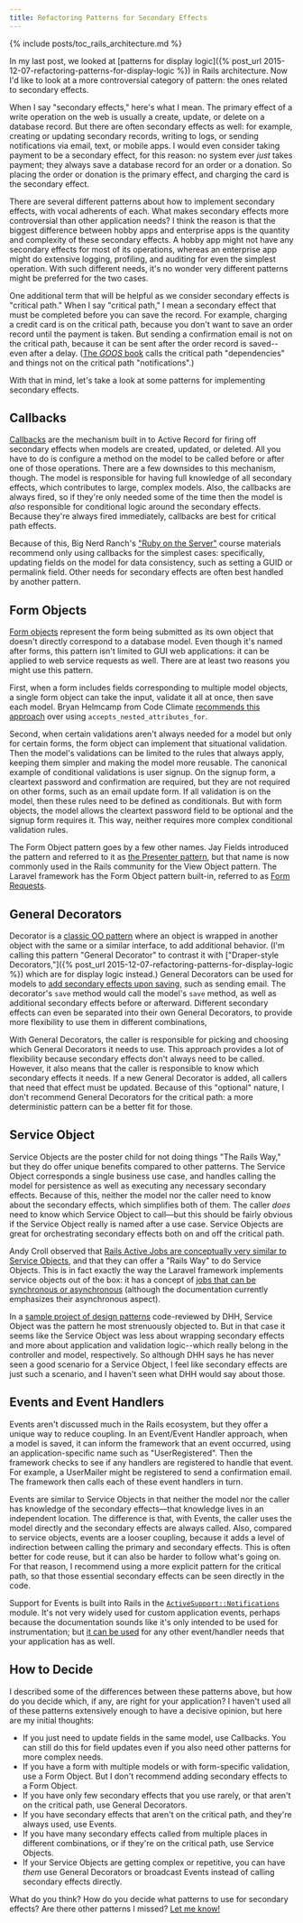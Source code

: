 ```yaml
---
title: Refactoring Patterns for Secondary Effects
---
```


{% include posts/toc_rails_architecture.md %}

In my last post, we looked at [patterns for display logic]({% post_url 2015-12-07-refactoring-patterns-for-display-logic %}) in Rails architecture. Now I'd like to look at a more controversial category of pattern: the ones related to secondary effects.

When I say "secondary effects," here's what I mean. The primary effect of a write operation on the web is usually a create, update, or delete on a database record. But there are often secondary effects as well: for example, creating or updating secondary records, writing to logs, or sending notifications via email, text, or mobile apps. I would even consider taking payment to be a secondary effect, for this reason: no system ever *just* takes payment; they always save a database record for an order or a donation. So placing the order or donation is the primary effect, and charging the card is the secondary effect.

There are several different patterns about how to implement secondary effects, with vocal adherents of each. What makes secondary effects more controversial than other application needs? I think the reason is that the biggest difference between hobby apps and enterprise apps is the quantity and complexity of these secondary effects. A hobby app might not have any secondary effects for most of its operations, whereas an enterprise app might do extensive logging, profiling, and auditing for even the simplest operation. With such different needs, it's no wonder very different patterns might be preferred for the two cases.

One additional term that will be helpful as we consider secondary effects is "critical path." When I say "critical path," I mean a secondary effect that must be completed before you can save the record. For example, charging a credit card is on the critical path, because you don't want to save an order record until the payment is taken. But sending a confirmation email is not on the critical path, because it can be sent after the order record is saved--even after a delay. ([The *GOOS* book](http://www.informit.com/store/growing-object-oriented-software-guided-by-tests-9780321503626) calls the critical path "dependencies" and things not on the critical path "notifications".)

With that in mind, let's take a look at some patterns for implementing secondary effects.

## Callbacks

[Callbacks](http://guides.rubyonrails.org/active_record_callbacks.html) are the mechanism built in to Active Record for firing off secondary effects when models are created, updated, or deleted. All you have to do is configure a method on the model to be called before or after one of those operations. There are a few downsides to this mechanism, though. The model is responsible for having full knowledge of all secondary effects, which contributes to large, complex models. Also, the callbacks are always fired, so if they're only needed some of the time then the model is *also* responsible for conditional logic around the secondary effects. Because they're always fired immediately, callbacks are best for critical path effects.

Because of this, Big Nerd Ranch's ["Ruby on the Server"](https://training.bignerdranch.com/classes/ruby-on-the-server) course materials recommend only using callbacks for the simplest cases: specifically, updating fields on the model for data consistency, such as setting a GUID or permalink field. Other needs for secondary effects are often best handled by another pattern.

## Form Objects

[Form objects](http://culttt.com/2015/11/04/using-form-objects-in-ruby-on-rails) represent the form being submitted as its own object that doesn't directly correspond to a database model. Even though it's named after forms, this pattern isn't limited to GUI web applications: it can be applied to web service requests as well. There are at least two reasons you might use this pattern.

First, when a form includes fields corresponding to multiple model objects, a single form object can take the input, validate it all at once, then save each model. Bryan Helmcamp from Code Climate [recommends this approach](http://blog.codeclimate.com/blog/2012/10/17/7-ways-to-decompose-fat-activerecord-models/) over using `accepts_nested_attributes_for`.

Second, when certain validations aren't always needed for a model but only for certain forms, the form object can implement that situational validation. Then the model's validations can be limited to the rules that always apply, keeping them simpler and making the model more reusable. The canonical example of conditional validations is user signup. On the signup form, a cleartext password and confirmation are required, but they are not required on other forms, such as an email update form. If all validation is on the model, then these rules need to be defined as conditionals. But with form objects, the model allows the cleartext password field to be optional and the signup form requires it. This way, neither requires more complex conditional validation rules.

The Form Object pattern goes by a few other names. Jay Fields introduced the pattern and referred to it as [the Presenter pattern](http://blog.jayfields.com/2007/03/rails-presenter-pattern.html), but that name is now commonly used in the Rails community for the View Object pattern. The Laravel framework has the Form Object pattern built-in, referred to as [Form Requests](http://laravel.com/docs/5.1/validation#form-request-validation).

## General Decorators

Decorator is a [classic OO pattern](https://en.wikipedia.org/wiki/Design_Patterns) where an object is wrapped in another object with the same or a similar interface, to add additional behavior. (I'm calling this pattern "General Decorator" to contrast it with ["Draper-style Decorators,"]({% post_url 2015-12-07-refactoring-patterns-for-display-logic %}) which are for display logic instead.) General Decorators can be used for models to [add secondary effects upon saving](http://blog.codeclimate.com/blog/2012/10/17/7-ways-to-decompose-fat-activerecord-models/), such as sending email. The decorator's `save` method would call the model's `save` method, as well as additional secondary effects before or afterward. Different secondary effects can even be separated into their own General Decorators, to provide more flexibility to use them in different combinations,

With General Decorators, the caller is responsible for picking and choosing which General Decorators it needs to use. This approach provides a lot of flexibility because secondary effects don't always need to be called. However, it also means that the caller is responsible to know which secondary effects it needs. If a new General Decorator is added, all callers that need that effect must be updated. Because of this "optional" nature, I don't recommend General Decorators for the critical path: a more deterministic pattern can be a better fit for those.

## Service Object

Service Objects are the poster child for not doing things "The Rails Way," but they do offer unique benefits compared to other patterns. The Service Object corresponds a single business use case, and handles calling the model for persistence as well as executing any necessary secondary effects. Because of this, neither the model nor the caller need to know about the secondary effects, which simplifies both of them. The caller *does* need to know which Service Object to call—but this should be fairly obvious if the Service Object really is named after a use case. Service Objects are great for orchestrating secondary effects both on and off the critical path.

Andy Croll observed that [Rails Active Jobs are conceptually very similar to Service Objects](http://youtu.be/60LH3em78V8), and that they can offer a "Rails Way" to do Service Objects. This is in fact exactly the way the Laravel framework implements service objects out of the box: it has a concept of [jobs that can be synchronous or asynchronous](http://laravel.com/docs/5.1/queues) (although the documentation currently emphasizes their asynchronous aspect).

In a [sample project of design patterns](http://youtu.be/bHpVdOzrvkE) code-reviewed by DHH, Service Object was the pattern he most strenuously objected to. But in that case it seems like the Service Object was less about wrapping secondary effects and more about application and validation logic--which really belong in the controller and model, respectively. So although DHH says he has never seen a good scenario for a Service Object, I feel like secondary effects are just such a scenario, and I haven't seen what DHH would say about those.

## Events and Event Handlers

Events aren't discussed much in the Rails ecosystem, but they offer a unique way to reduce coupling. In an Event/Event Handler approach, when a model is saved, it can inform the framework that an event occurred, using an application-specific name such as "UserRegistered". Then the framework checks to see if any handlers are registered to handle that event. For example, a UserMailer might be registered to send a confirmation email. The framework then calls each of these event handlers in turn.

Events are similar to Service Objects in that neither the model nor the caller has knowledge of the secondary effects—that knowledge lives in an independent location. The difference is that, with Events, the caller uses the model directly and the secondary effects are always called. Also, compared to service objects, events are a looser coupling, because it adds a level of indirection between calling the primary and secondary effects. This is often better for code reuse, but it can also be harder to follow what's going on. For that reason, I recommend using a more explicit pattern for the critical path, so that those essential secondary effects can be seen directly in the code.

Support for Events is built into Rails in the [`ActiveSupport::Notifications`](http://api.rubyonrails.org/classes/ActiveSupport/Notifications.html) module. It's not very widely used for custom application events, perhaps because the documentation sounds like it's only intended to be used for instrumentation; but [it can be used](http://youtu.be/dgUhP606F9w) for any other event/handler needs that your application has as well.

## How to Decide

I described some of the differences between these patterns above, but how do you decide which, if any, are right for your application? I haven't used all of these patterns extensively enough to have a decisive opinion, but here are my initial thoughts:

- If you just need to update fields in the same model, use Callbacks. You can still do this for field updates even if you also need other patterns for more complex needs.
- If you have a form with multiple models or with form-specific validation, use a Form Object. But I don't recommend adding secondary effects to a Form Object.
- If you have only few secondary effects that you use rarely, or that aren't on the critical path, use General Decorators.
- If you have secondary effects that aren't on the critical path, and they're always used, use Events.
- If you have many secondary effects called from multiple places in different combinations, or if they're on the critical path, use Service Objects.
- If your Service Objects are getting complex or repetitive, you can have *them* use General Decorators or broadcast Events instead of calling secondary effects directly.

What do you think? How do you decide what patterns to use for secondary effects? Are there other patterns I missed? [Let me know!](https://twitter.com/CodingItWrong)
